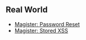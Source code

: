 ## Real World
  - [Magister: Password Reset](Bug_Bounties/Magister/Password_reset)
  - [Magister: Stored XSS](Bug_Bounties/Magister/Elo_Bronnen)
